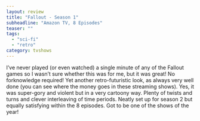 ```yaml
---
layout: review
title: "Fallout - Season 1"
subheadline: "Amazon TV, 8 Episodes"
teaser: ""
tags:
  - "sci-fi"
  - "retro"
category: tvshows
---
```


I’ve never played (or even watched) a single minute of any of the Fallout games so I wasn’t sure whether this was for me, but it was great! No forknowledge required! Yet another retro-futuristic look, as always very well done (you can see where the money goes in these streaming shows). Yes, it was super-gory and violent but in a very cartoony way. Plenty of twists and turns and clever interleaving of time periods. Neatly set up for season 2 but equally satisfying within the 8 episodes. Got to be one of the shows of the year!
